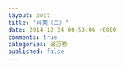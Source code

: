 ```yaml
---
layout: post
title: "异类（二）"
date: 2014-12-24 00:53:06 +0800
comments: true
categories: 破万卷
published: false
---
```

